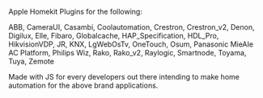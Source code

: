 Apple Homekit Plugins for the following:

ABB, 
CameraUI, 
Casambi, 
Coolautomation, 
Crestron, 
Crestron_v2, 
Denon, 
Digilux, 
Elle, 
Fibaro, 
Globalcache, 
HAP_Specification, 
HDL_Pro, 
HikvisionVDP, 
JR, 
KNX, 
LgWebOsTv, 
OneTouch, 
Osum, 
Panasonic MieAIe AC Platform, 
Philips Wiz, 
Rako, 
Rako_v2, 
Raylogic, 
Smartnode, 
Toyama, 
Tuya, 
Zemote

Made with JS for every developers out there intending to make home automation for the above brand applications.
